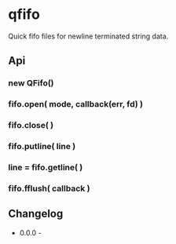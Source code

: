 qfifo
=====

Quick fifo files for newline terminated string data.


Api
----------------

### new QFifo()

### fifo.open( mode, callback(err, fd) )

### fifo.close( )

### fifo.putline( line )

### line = fifo.getline( )

### fifo.fflush( callback )


Changelog
----------------

- 0.0.0 - 
